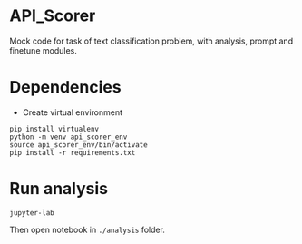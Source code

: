 # API_Scorer
Mock code for task of text classification problem, with analysis, prompt and finetune modules.


# Dependencies

- Create virtual environment
```
pip install virtualenv
python -m venv api_scorer_env
source api_scorer_env/bin/activate
pip install -r requirements.txt
```

# Run analysis

```
jupyter-lab
```
Then open notebook in `./analysis` folder.